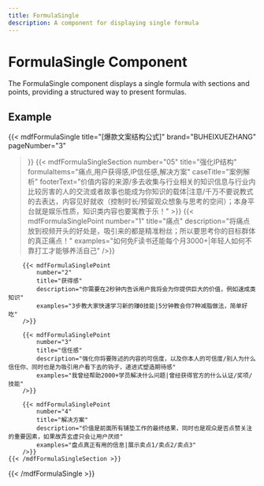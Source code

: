 ```yaml
---
title: FormulaSingle
description: A component for displaying single formula
---
```


# FormulaSingle Component

The FormulaSingle component displays a single formula with sections and points, providing a structured way to present formulas.

## Example

{{< mdfFormulaSingle
    title="[爆款文案结构公式]"
    brand="BUHEIXUEZHANG"
    pageNumber="3"
>}}
    {{< mdfFormulaSingleSection
        number="05"
        title="强化IP结构"
        formulaItems="痛点,用户获得感,IP信任感,解决方案"
        caseTitle="案例解析"
        footerText="价值内容的来源/多去收集与行业相关的知识信息与行业内比较厉害的人的交流或者故事也能成为你知识的载体|注意/千万不要说教式的去表达，内容见好就收（控制时长/预留观众想象与思考的空间）；本身平台就是娱乐性质，知识类内容也要寓教于乐！"
    >}}
        {{< mdfFormulaSinglePoint
            number="1"
            title="痛点"
            description="将痛点放到视频开头的好处是，吸引来的都是精准粉丝；所以要思考你的目标群体的真正痛点！"
            examples="如何免F读书还能每个月3000+|年轻人如何不靠打工才能够养活自己"
        />}}
        
        {{< mdfFormulaSinglePoint
            number="2"
            title="获得感"
            description="你需要在2秒钟内告诉用户我将会为你提供巨大的价值，例如速成类知识"
            examples="3步教大家快速学习新的赚0技能|5分钟教会你7种减脂做法，简单好吃"
        />}}
        
        {{< mdfFormulaSinglePoint
            number="3"
            title="信任感"
            description="强化你将要陈述的内容的可信度，以及你本人的可信度/别人为什么信任你、同时也是为吸引用户看下去的钩子，递进式塑造期待感"
            examples="我曾经帮助2000+学员解决什么问题|曾经获得官方的什么认证/奖项/技能"
        />}}
        
        {{< mdfFormulaSinglePoint
            number="4"
            title="解决方案"
            description="价值是前面所有铺垫工作的最终结果，同时也是观众是否点赞关注的重要因素，如果故弄玄虚只会让用户厌烦"
            examples="盘点真正有用的信息|展示卖点1/卖点2/卖点3"
        />}}
    {{< /mdfFormulaSingleSection >}}
{{< /mdfFormulaSingle >}} 